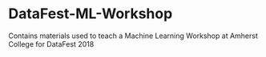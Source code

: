 # DataFest-ML-Workshop
Contains materials used to teach a Machine Learning Workshop at Amherst College for DataFest 2018
